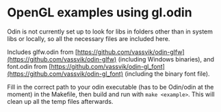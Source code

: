 # OpenGL examples using gl.odin

Odin is not currently set up to look for libs in folders other than in system libs or locally, so all the necessary files are included here.

Includes glfw.odin from [https://github.com/vassvik/odin-glfw](https://github.com/vassvik/odin-glfw) (including Windows binaries), and font.odin from [https://github.com/vassvik/odin-gl_font](https://github.com/vassvik/odin-gl_font) (including the binary font file).

Fill in the correct path to your odin executable (has to be Odin/odin at the moment) in the Makefile, then build and run with `make <example>`. This will clean up all the temp files afterwards.
